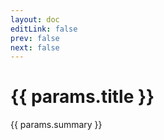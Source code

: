 ```yaml
---
layout: doc
editLink: false
prev: false
next: false
---
```


<script setup>
import { useData } from 'vitepress'
import Avatar from '../.vitepress/components/Avatar.vue'
const stuff = useData()
const { params } = stuff
console.log(stuff)

</script>

<h1>{{ params.title }}</h1>

<Avatar image="" name="Bryant Gillespie" title="Developer Advocate" />

<p>{{ params.summary }}</p>

<!-- @content -->
